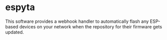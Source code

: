 # espyta

This software provides a webhook handler to automatically flash any ESP-based
devices on your network when the repository for their firmware gets updated.


